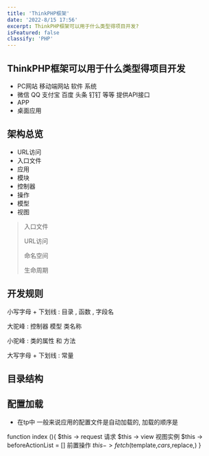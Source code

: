 ```yaml
---
title: 'ThinkPHP框架'
date: '2022-8/15 17:56'
excerpt: ThinkPHP框架可以用于什么类型得项目开发?
isFeatured: false
classify: 'PHP'
---
```


## ThinkPHP框架可以用于什么类型得项目开发

- PC网站  移动端网站 软件 系统
- 微信 QQ 支付宝 百度 头条 钉钉 等等 提供API接口
- APP
- 桌面应用

## 架构总览

- URL访问
- 入口文件
- 应用
- 模块
- 控制器
- 操作
- 模型
- 视图

> 入口文件
>
> URL访问
>
> 命名空间
>
> 生命周期

## 开发规则

小写字母 + 下划线 : 目录 , 函数 , 字段名

大驼峰	: 控制器   模型  类名称

小驼峰	: 类的属性 和 方法

大写字母 + 下划线	: 常量

## 目录结构

## 配置加载
- 在tp中 一般来说应用的配置文件是自动加载的, 加载的顺序是

function index (){
$this -> request 请求
$this -> view 视图实例
$this -> beforeActionList = []  前置操作
$this -> fetch($template,$cars,$replace,)
}



